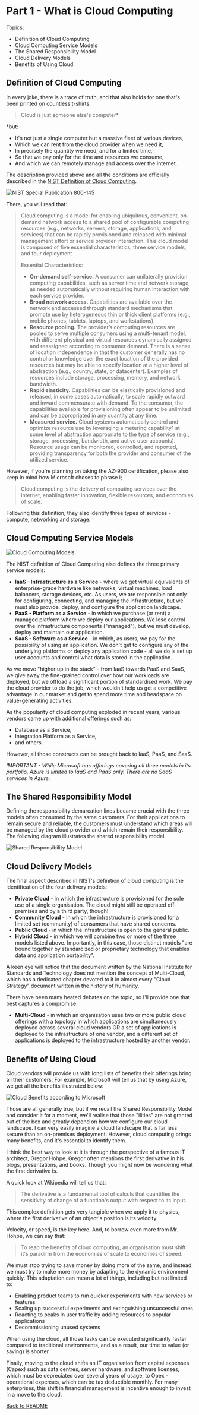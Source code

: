 # Part 1 - What is Cloud Computing

Topics:
- Definition of Cloud Computing
- Cloud Computing Service Models
- The Shared Responsibility Model 
- Cloud Delivery Models
- Benefits of Using Cloud

## Definition of Cloud Computing
In every joke, there is a trace of truth, and that also holds for one that's been printed on countless t-shirts:

>Cloud is just someone else's computer*

*but:
- It's not just a single computer but a massive fleet of various devices,
- Which we can rent from the cloud provider when we need it,
- In precisely the quantity we need, and for a limited time,
- So that we pay only for the time and resources we consume,
- And which we can remotely manage and access over the Internet.

The description provided above and all the conditions are officially described in the [NIST Definition of Cloud Computing](https://nvlpubs.nist.gov/nistpubs/Legacy/SP/nistspecialpublication800-145.pdf).

![NIST Special Publication 800-145](images/nistDefinition.png)

There, you will read that:

>Cloud computing is a model for enabling ubiquitous, convenient, on-demand network access to a shared 
pool of configurable computing resources (e.g., networks, servers, storage, applications, and services) that 
can be rapidly provisioned and released with minimal management effort or service provider interaction. 
This cloud model is composed of five essential characteristics, three service models, and four deployment 
>
>Essential Characteristics:
>- **On-demand self-service.** A consumer can unilaterally provision computing capabilities, such as 
server time and network storage, as needed automatically without requiring human 
interaction with each service provider. 
>- **Broad network access.** Capabilities are available over the network and accessed through standard 
mechanisms that promote use by heterogeneous thin or thick client platforms (e.g., 
mobile phones, tablets, laptops, and workstations).
>- **Resource pooling.** The provider’s computing resources are pooled to serve multiple consumers 
using a multi-tenant model, with different physical and virtual resources dynamically 
assigned and reassigned according to consumer demand. There is a sense of location 
independence in that the customer generally has no control or knowledge over the exact 
location of the provided resources but may be able to specify location at a higher level of 
abstraction (e.g., country, state, or datacenter). Examples of resources include storage, 
processing, memory, and network bandwidth.
>- **Rapid elasticity.** Capabilities can be elastically provisioned and released, in some cases 
automatically, to scale rapidly outward and inward commensurate with demand. To the 
consumer, the capabilities available for provisioning often appear to be unlimited and can 
be appropriated in any quantity at any time.
>- **Measured service.** Cloud systems automatically control and optimize resource use by leveraging 
a metering capability1 at some level of abstraction appropriate to the type of service (e.g., 
storage, processing, bandwidth, and active user accounts). Resource usage can be 
monitored, controlled, and reported, providing transparency for both the provider and 
consumer of the utilized service.

However, if you're planning on taking the AZ-900 certification, please also keep in mind how Microsoft choses to phrase i;

> Cloud computing is the delivery of computing services over the internet, enabling faster innovation, flexible resources, and economies of scale.

Following this definition, they also identify three types of services - compute, networking and storage.

## Cloud Computing Service Models

![Cloud Computing Models](images/cloudComputingModels.png)

The NIST definition of Cloud Computing also defines the three primary service models:

- **IaaS - Infrastructure as a Service** - where we get virtual equivalents of enterprise-grade hardware like networks, virtual machines, load balancers, storage devices, etc. As users, we are responsible not only for configuring, connecting, and managing the infrastructure, but we must also provide, deploy, and configure the application landscape.
- **PaaS - Platform as a Service** - in which we purchase (or rent) a managed platform where we deploy our applications. We lose control over the infrastructure components ("managed"), but we must develop, deploy and maintain our application.
- **SaaS - Software as a Service** - in which, as users, we pay for the possibility of using an application. We don't get to configure any of the underlying platforms or deploy any application code - all we do is set up user accounts and control what data is stored in the application.

As we move "higher up in the stack" - from IaaS towards PaaS and SaaS, we give away the fine-grained control over how our workloads are deployed, but we offload a significant portion of standardised work. We pay the cloud provider to do the job, which wouldn't help us get a competitive advantage in our market and get to spend more time and headspace on value-generating activities.

As the popularity of cloud computing exploded in recent years, various vendors came up with additional offerings such as:
- Database as a Service,
- Integration Platform as a Service,
- and others.

However, all those constructs can be brought back to IaaS, PaaS, and SaaS.

*IMPORTANT - While Microsoft has offerings covering all three models in its portfolio, Azure is limited to IaaS and PaaS only. There are no SaaS services in Azure.*

## The Shared Responsibility Model
Defining the responsibility demarcation lines became crucial with the three models often consumed by the same customers. For their applications to remain secure and reliable, the customers must understand which areas will be managed by the cloud provider and which remain their responsibility. The following diagram illustrates the shared responsibility model.

![Shared Responsibility Model](images/sharedResponsibilityModel.png)

## Cloud Delivery Models

The final aspect described in NIST's definition of cloud computing is the identification of the four delivery models:

- **Private Cloud** - in which the infrastructure is provisioned for the sole use of a single organisation. The cloud might still be operated off-premises and by a third party, though!
- **Community Cloud** - in which the infrastructure is provisioned for a limited set (community) of consumers that have shared concerns.
- **Public Cloud** - in which the infrastructure is open to the general public. 
- **Hybrid Cloud** - in which we will combine two or more of the three models listed above. Importantly, in this case, those distinct models "are bound together by standardized or proprietary technology that enables data and application portability".

A keen eye will notice that the document written by the National Institute for Standards and Technology does not mention the concept of Multi-Cloud, which has a dedicated chapter devoted to it in almost every "Cloud Strategy" document written in the history of humanity.

There have been many heated debates on the topic, so I'll provide one that best captures a compromise:

- **Multi-Cloud** - in which an organisation uses two or more public cloud offerings with a topology in which applications are simultaneously deployed across several cloud vendors OR a set of applications is deployed to the infrastructure of one vendor, and a different set of applications is deployed to the infrastructure hosted by another vendor.

## Benefits of Using Cloud
Cloud vendors will provide us with long lists of benefits their offerings bring all their customers. For example, Microsoft will tell us that by using Azure, we get all the benefits illustrated below:

![Cloud Benefits according to Microsoft](images/cloudBenefits.png)

Those are all generally true, but if we recall the Shared Responsibility Model and consider it for a moment, we'll realise that those "ilities" are not granted out of the box and greatly depend on how we configure our cloud landscape. I can very easily imagine a cloud landscape that is far less secure than an on-premises deployment. However, cloud computing brings many benefits, and it's essential to identify them.

I think the best way to look at it is through the perspective of a famous IT architect, Gregor Hohpe. Gregor often mentions the first derivative in his blogs, presentations, and books. Though you might now be wondering what the first derivative is.

A quick look at Wikipedia will tell us that:

>The derivative is a fundamental tool of calculs that quantifies the sensitivity of change of a function's output with respect to its input.

This complex definition gets very tangible when we apply it to physics, where the first derivative of an object's position is its velocity.

Velocity, or speed, is the key here. And, to borrow even more from Mr. Hohpe, we can say that:

>To reap the benefits of cloud computing, an organisation must shift it's paradirm from the economies of scale to economies of speed.

We must stop trying to save money by doing more of the same, and instead, we must try to make more money by adapting to the dynamic environment quickly.
This adaptation can mean a lot of things, including but not limited to:
- Enabling product teams to run quicker experiments with new services or features
- Scaling up successful experiments and extinguishing unsuccessful ones
- Reacting to peaks in user traffic by adding resources to popular applications
- Decommissioning unused systems

When using the cloud, all those tasks can be executed significantly faster compared to traditional environments, and as a result, our time to value (or saving) is shorter.

Finally, moving to the cloud shifts an IT organisation from capital expenses (Capex) such as data centres, server hardware, and software licenses, which must be depreciated over several years of usage, to Opex - operational expenses, which can be tax deductible monthly. For many enterprises, this shift in financial management is incentive enough to invest in a move to the cloud.

[Back to README](../README.md)
